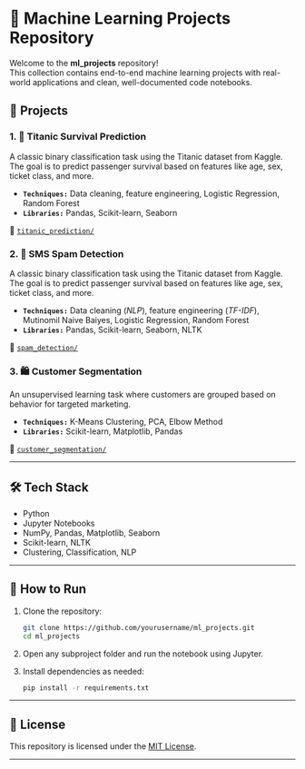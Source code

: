 # 🧠 Machine Learning Projects Repository

Welcome to the **ml_projects** repository!  
This collection contains end-to-end machine learning projects with real-world applications and clean, well-documented code notebooks.

## 📁 Projects

### 1. 🚢 Titanic Survival Prediction

A classic binary classification task using the Titanic dataset from Kaggle. The goal is to predict passenger survival based on features like age, sex, ticket class, and more.
- **`Techniques:`** Data cleaning, feature engineering, Logistic Regression, Random Forest
- **`Libraries:`** Pandas, Scikit-learn, Seaborn

🔗 [`titanic_prediction/`](./TitanicPrediction)


### 2. 📧 SMS Spam Detection
A classic binary classification task using the Titanic dataset from Kaggle. The goal is to predict passenger survival based on features like age, sex, ticket class, and more.
- **`Techniques:`** Data cleaning (*NLP*), feature engineering (*TF-IDF*), Mutinomil Naive Baiyes, Logistic Regression, Random Forest
- **`Libraries:`** Pandas, Scikit-learn, Seaborn, NLTK



🔗 [`spam_detection/`](./Spam%20Detection)

### 3. 🛍️ Customer Segmentation
An unsupervised learning task where customers are grouped based on behavior for targeted marketing.
- **`Techniques:`** K-Means Clustering, PCA, Elbow Method
- **`Libraries:`** Scikit-learn, Matplotlib, Pandas


🔗 [`customer_segmentation/`](./Customer_segmentation)

---

## 🛠️ Tech Stack

- Python
- Jupyter Notebooks
- NumPy, Pandas, Matplotlib, Seaborn
- Scikit-learn, NLTK
- Clustering, Classification, NLP

---

## 📌 How to Run

1. Clone the repository:
   ```bash
   git clone https://github.com/yourusername/ml_projects.git
   cd ml_projects
   ```

2. Open any subproject folder and run the notebook using Jupyter.

3. Install dependencies as needed:
   ```bash
   pip install -r requirements.txt
   ```

---

## 📜 License

This repository is licensed under the [MIT License](./LICENSE).

---
